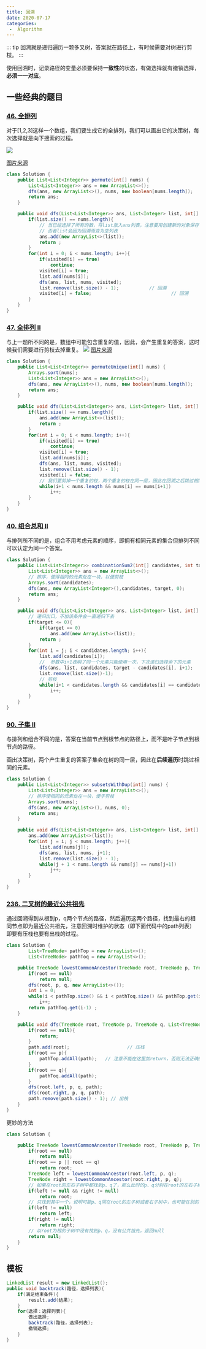 ```yaml
---
title: 回溯
date: 2020-07-17
categories:
 -  Algorithm
---
```


::: tip
回溯就是递归遍历一颗多叉树，答案就在路径上，有时候需要对树进行剪枝。
:::

使用回溯时，记录路径的变量必须要保持**一致性**的状态，有做选择就有撤销选择，**必须一一对应**。

## 一些经典的题目

### [46. 全排列](https://leetcode-cn.com/problems/permutations/)

对于[1,2,3]这样一个数组，我们要生成它的全排列，我们可以画出它的决策树，每次选择就是向下搜索的过程。

<img src="https://pic.leetcode-cn.com/9a8de9fcaf46ddb7bfce26071c81b98336420d066c71a8567230235fc56771ac-file_1575263193028"></img>

<a href="https://leetcode-cn.com/problems/permutations/solution/hui-su-suan-fa-xiang-jie-by-labuladong-2/">图片来源</a>

```java
class Solution {
    public List<List<Integer>> permute(int[] nums) {
        List<List<Integer>> ans = new ArrayList<>();
        dfs(ans, new ArrayList<>(), nums, new boolean[nums.length]);
        return ans;
    }

    public void dfs(List<List<Integer>> ans, List<Integer> list, int[] nums, boolean[] visited){
        if(list.size() == nums.length){
            // 当已经选择了所有的数，将list放入ans列表，注意要用创建新的对象保存list
            // 否者list会因为回溯而变为空列表
            ans.add(new ArrayList<>(list));
            return ;
        }
        for(int i = 0; i < nums.length; i++){
            if(visited[i] == true)
                continue;
            visited[i] = true;
            list.add(nums[i]);
            dfs(ans, list, nums, visited);		
            list.remove(list.size() - 1);			// 回溯
            visited[i] = false;								// 回溯
        }
    }
}
```

### [47. 全排列 II](https://leetcode-cn.com/problems/permutations-ii/)
与上一题所不同的是，数组中可能包含重复的值，因此，会产生重复的答案，这时候我们需要进行剪枝去掉重复。
<img src="https://pic.leetcode-cn.com/0f1c183ceb7b634f8a527028afd4893e26dfe3796afce35cbb177b125939179b-LeetCode%20%E7%AC%AC%2047%20%E9%A2%98%EF%BC%9A%E2%80%9C%E5%85%A8%E6%8E%92%E5%88%97%20II%E2%80%9D%E9%A2%98%E8%A7%A3%E9%85%8D%E5%9B%BE.png"/>
<a href="https://leetcode-cn.com/problems/permutations-ii/solution/hui-su-suan-fa-python-dai-ma-java-dai-ma-by-liwe-2/">图片来源</a>


```java
class Solution {
    public List<List<Integer>> permuteUnique(int[] nums) {
        Arrays.sort(nums);
        List<List<Integer>> ans = new ArrayList<>();
        dfs(ans, new ArrayList<>(), nums, new boolean[nums.length]);
        return ans;
    }

    public void dfs(List<List<Integer>> ans, List<Integer> list, int[] nums, boolean[] visited){
        if(list.size() == nums.length){
            ans.add(new ArrayList<>(list));
            return ;
        }
        for(int i = 0; i < nums.length; i++){
            if(visited[i] == true)
                continue;
            visited[i] = true;
            list.add(nums[i]);
            dfs(ans, list, nums, visited);
            list.remove(list.size() - 1);
            visited[i] = false;
            // 我们要剪掉一个重复的枝，两个重复的枝在同一层，因此在回溯之后跳过相同的根
            while(i+1 < nums.length && nums[i] == nums[i+1]) 
                i++;
        }
    }
}
```

### [40. 组合总和 II](https://leetcode-cn.com/problems/combination-sum-ii/)

与排列所不同的是，组合不用考虑元素的顺序，即拥有相同元素的集合但排列不同可以认定为同一个答案。

```java
class Solution {
    public List<List<Integer>> combinationSum2(int[] candidates, int target) {
        List<List<Integer>> ans = new ArrayList<>();
        // 排序，使得相同的元素处在一块，以便剪枝
        Arrays.sort(candidates);
        dfs(ans, new ArrayList<Integer>(),candidates, target, 0);
        return ans;
    }

    public void dfs(List<List<Integer>> ans, List<Integer> list, int[] candidates, int target, int j){
        // 递归出口，不加该条件会一直递归下去
        if(target <= 0){
            if(target == 0)
            	ans.add(new ArrayList<>(list));
            return ;
        }
        for(int i = j; i < candidates.length; i++){
            list.add(candidates[i]);
            //  参数中i+1表明了同一个元素只能使用一次，下次递归选择余下的元素
            dfs(ans, list, candidates, target - candidates[i], i+1);
            list.remove(list.size()-1);
            // 剪枝
            while(i+1 < candidates.length && candidates[i] == candidates[i+1])
                i++;
        }
    }
}
```

### [90. 子集 II](https://leetcode-cn.com/problems/subsets-ii/)

与排列和组合不同的是，答案在当前节点到根节点的路径上，而不是叶子节点到根节点的路径。

画出决策树，两个产生重复的答案子集会在树的同一层，因此在**后续遍历**时跳过相同的元素。

```java
class Solution {
    public List<List<Integer>> subsetsWithDup(int[] nums) {
        List<List<Integer>> ans = new ArrayList<>();
        // 排序使相同的元素处在一块，便于剪枝
        Arrays.sort(nums);
        dfs(ans, new ArrayList<>(), nums, 0);
        return ans;
    }

    public void dfs(List<List<Integer>> ans, List<Integer> list, int[] nums, int i){
        ans.add(new ArrayList<>(list));
        for(int j = i; j < nums.length; j++){
            list.add(nums[j]);
            dfs(ans, list, nums, j+1);
            list.remove(list.size() - 1);
            while(j + 1 < nums.length && nums[j] == nums[j+1])
                j++;
        }
    }
}
```

### [236. 二叉树的最近公共祖先](https://leetcode-cn.com/problems/lowest-common-ancestor-of-a-binary-tree/)

通过回溯得到从根到p，q两个节点的路径，然后遍历这两个路径，找到最右的相同节点即为最近公共祖先，注意回溯时维护的状态（即下面代码中的path列表）即要有压栈也要有出栈的过程。

```java
class Solution {
        List<TreeNode> pathTop = new ArrayList<>();
        List<TreeNode> pathToq = new ArrayList<>();

    public TreeNode lowestCommonAncestor(TreeNode root, TreeNode p, TreeNode q) {
        if(root == null)
            return null;
        dfs(root, p, q, new ArrayList<>());
        int i = 0; 
        while(i < pathTop.size() && i < pathToq.size() && pathTop.get(i) == pathToq.get(i))
            i++;
        return pathToq.get(i-1) ;
    }

    public void dfs(TreeNode root, TreeNode p, TreeNode q, List<TreeNode> path){
        if(root == null){
            return;
        }
        path.add(root);						// 压栈
        if(root == p){
            pathTop.addAll(path);	// 注意不能在这里加return，否则无法正确回溯
        }
        if(root == q){
            pathToq.addAll(path);
        }
        dfs(root.left, p, q, path);
        dfs(root.right, p, q, path);
        path.remove(path.size() - 1); // 出栈
    }
}
```

更妙的方法

```java
class Solution {

    public TreeNode lowestCommonAncestor(TreeNode root, TreeNode p, TreeNode q) {
        if(root == null)
            return null;
		if(root == p || root == q)
            return root;
        TreeNode left = lowestCommonAncestor(root.left, p, q);
        TreeNode right = lowestCommonAncestor(root.right, p, q);
        // 如果在root的左右子树中都找到p、q了，那么此时的p、q分别在root的左右子树中，此时p、q的祖先就是root
        if(left != null && right != null)
            return root;
        // 只找到其中一个，说明可能p、q同在root的左子树或者右子树中，也可能在别的子树中
        if(left != null)
            return left;
        if(right != null)
            return right;
        // 以root为根的子树中没有找到p、q，没有公共祖先，返回null
        return null;
    }
}
```

## 模板
```java
LinkedList result = new LinkedList();
public void backtrack(路径，选择列表){
    if(满足结束条件){
        result.add(结果);
    }
    for(选择：选择列表){
        做出选择;
        backtrack(路径，选择列表);
        撤销选择;
    }
}
```